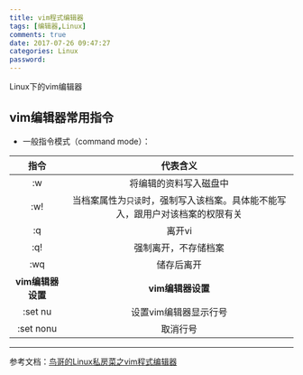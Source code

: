```yaml
---
title: vim程式编辑器
tags: [编辑器,Linux]
comments: true
date: 2017-07-26 09:47:27
categories: Linux
password:
---
```

Linux下的vim编辑器
<!-- more -->
## vim编辑器常用指令
* 一般指令模式（command mode）：

|指令|代表含义|
|:--:|:--:|
|:w|将编辑的资料写入磁盘中|
|:w!|当档案属性为`只读`时，强制写入该档案。具体能不能写入，跟用户对该档案的权限有关|
|:q|离开vi|
|:q!|强制离开，不存储档案|
|:wq|储存后离开|
|**vim编辑器设置**|**vim编辑器设置**|
|:set nu|设置vim编辑器显示行号|
|:set nonu|取消行号|
---
参考文档：[鸟哥的Linux私房菜之vim程式编辑器](http://linux.vbird.org/linux_basic/0310vi.php)
